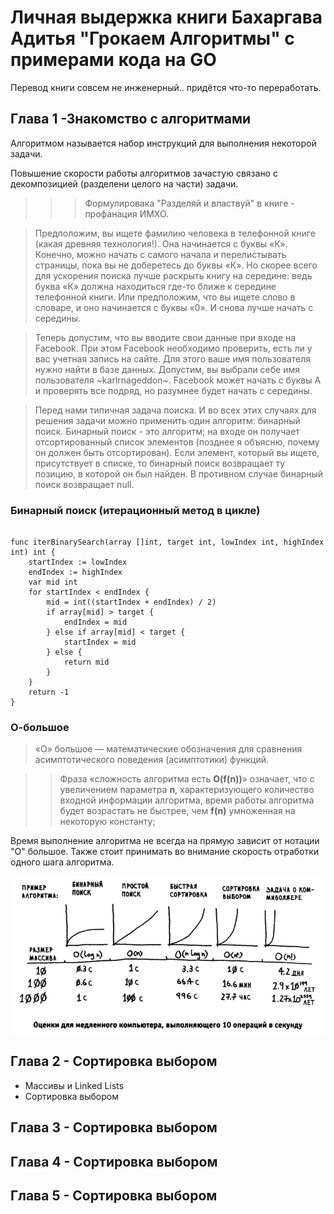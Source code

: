# Личная выдержка книги Бахаргава Адитья "Грокаем Алгоритмы" с примерами кода на GO #


Перевод книги совсем не инженерный.. придётся что-то переработать.

## Глава 1 -Знакомство с алгоритмами ##

Алгоритмом называется набор инструкций для выполнения некоторой 
задачи. 

Повышение скорости работы алгоритмов зачастую связано с декомпозицией (разделени целого на части) задачи. 

>>>Формулировака "Разделяй и властвуй" в книге - профанация ИМХО. 

> Предположим, вы ищете фамилию человека в телефонной книге (какая древняя технология!). Она начинается с буквы «К». Конечно, можно начать с самого начала и перелистывать страницы, пока вы не доберетесь до буквы «К». Но скорее всего для ускорения поиска лучше раскрыть книгу на середине: ведь буква «К» должна находиться где-то ближе к середине телефонной книги. Или предположим, что вы ищете слово в словаре, и оно начинается с буквы «0». И снова лучше начать с середины.

> Теперь допустим, что вы вводите свои данные при входе на Facebook. При этом Facebook необходимо проверить, есть ли у вас учетная запись на сайте. Для этого ваше имя пользователя нужно найти в базе данных. Допустим, вы выбрали себе имя пользователя ~karlrnageddon~. Facebook может начать с буквы А и проверять все подряд, но разумнее будет начать с середины. 

> Перед нами типичная задача поиска. И во всех этих случаях для решения задачи можно применить один алгоритм: бинарный поиск. Бинарный поиск - это алгоритм; на входе он получает отсортированный список элементов (позднее я объясню, почему он должен быть отсортирован). Если элемент, который вы ищете, присутствует в списке, то бинарный поиск возвращает ту позицию, в которой он был найден. В противном случае бинарный поиск возвращает null. 

### Бинарный поиск (итерационный метод в цикле) ###

``` package main

func iterBinarySearch(array []int, target int, lowIndex int, highIndex int) int {
	startIndex := lowIndex
	endIndex := highIndex
	var mid int
	for startIndex < endIndex {
		mid = int((startIndex + endIndex) / 2)
		if array[mid] > target {
			endIndex = mid
		} else if array[mid] < target {
			startIndex = mid
		} else {
			return mid
		}
	}
	return -1
}
```


### О-большое ###

>«O» большое  — математические обозначения для сравнения асимптотического поведения (асимптотики) функций. 

>> Фраза «сложность алгоритма есть  **O(f(n))**» означает, что с увеличением параметра **n**, характеризующего количество входной информации алгоритма, время работы алгоритма будет возрастать не быстрее, чем **f(n)** умноженная на некоторую константу;

Время выполнение алгоритма не всегда на прямую зависит от нотации "О" большое. Также стоит принимать во внимание скорость отработки одного шага алгоритма.

![OBigPic](./images/OBigPic.png )

## Глава 2 - Сортировка выбором ## 

- Массивы и Linked Lists
- Сортировка выбором

## Глава 3 - Сортировка выбором ## 

## Глава 4 - Сортировка выбором ## 

## Глава 5 - Сортировка выбором ## 
